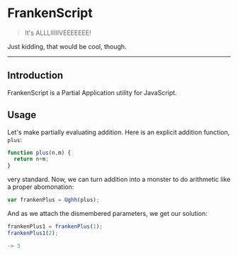 FrankenScript
=============

> It's ALLLIIIIIVEEEEEEE!

Just kidding, that would be cool, though.

--------

## Introduction
FrankenScript is a Partial Application utility for JavaScript.

## Usage

Let's make partially evaluating addition. Here is an explicit
addition function, `plus`:

```javascript
function plus(n,m) {
  return n+m;
}
```

very standard. Now, we can turn addition into a monster to do
arithmetic like a proper abomonation:

```javascript
var frankenPlus = Ughh(plus);
```

And as we attach the dismembered parameters, we get our solution:

```javascript
frankenPlus1 = frankenPlus(1);
frankenPlus1(2);

-> 3
```
